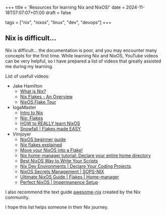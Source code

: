 +++
title = 'Resources for learning Nix and NixOS!'
date = 2024-11-18T07:07:07+01:00
draft = false

tags = ["nix", "nixos", "linux", "dev", "devops"]
+++

## Nix is difficult...

Nix is difficult... the documentation is poor, and you may encounter many concepts for the first time. While learning Nix and NixOS, YouTube videos can be very helpful, so I have prepared a list of videos that greatly assisted me during my learning.

List of usefull videos:
 
 - Jake Hamilton
    - [What is Nix?](https://youtu.be/Atn565V7tt8?si=3FJfgV0GbW5_Sfc9)
    - [Nix Flakes - An Overview](https://youtu.be/cw4wJjjQYMU?si=GUyIrX3svknWr01G)
    - [NixOS Flake Tour](https://youtu.be/ARjAsEJ9WVY?si=gES1FUphCNaY-FPd)
 - IogaMaster
    - [Intro to Nix](https://youtu.be/ua3bjgrcOg8?si=mlNDOKD3b8sYaWdr)
    - [Nix: Flakes](https://youtu.be/ylL6CFEw0Ck?si=9ixZ0ovIC4xS_NlM)
    - [HOW to REALLY learn NixOS](https://youtu.be/1ED9b7ERTzI?si=hXwHTY--Lk0EqbFX)
    - [Snowfall | Flakes made EASY](https://youtu.be/C4_P2wVbdFU?si=CD5AuUiHJKUX-YSC)
 - Vimjoyer
    - [NixOS beginner guide](https://youtu.be/bjTxiFLSNFA?si=KVUZICc45O3qx5-3)
    - [Nix flakes explained](https://youtu.be/S3VBi6kHw5c?si=fuBQ82LEKozUDXqN)
    - [Move your NixOS into a Flake!](https://youtu.be/rEovNpg7J0M?si=F5tpV6bxNnmvE8hs)
    - [Nix home-manager tutorial: Declare your entire home directory](https://youtu.be/FcC2dzecovw?si=1MC0Hf2xmKm2NJau)
    - [Best NixOS Way to Write Your Scripts](https://youtu.be/diIh0P12arA?si=q6W0vLKbSu_MEidW)
    - [Nix Dev Environments | Declare Your Coding Projects](https://youtu.be/yQwW8dkuHqw?si=PcXos65_tsZR8pm-)
    - [NixOS Secrets Management | SOPS-NIX](https://youtu.be/G5f6GC7SnhU?si=ITlTAsHtHw7_MQz6)
    - [Ultimate NixOS Guide | Flakes | Home-manager](https://youtu.be/F5L8e6WGEF0?si=EEdEeHfpJHTplPWL)
    - [Perfect NixOS | Impermanence Setup](https://youtu.be/YPKwkWtK7l0?si=PPjA35yA0dqncpVH)

I also recommend the text guide [awesome-nix](https://nix-community.github.io/awesome-nix/) created by the Nix community.  

I hope this list helps someone in their Nix journey.
